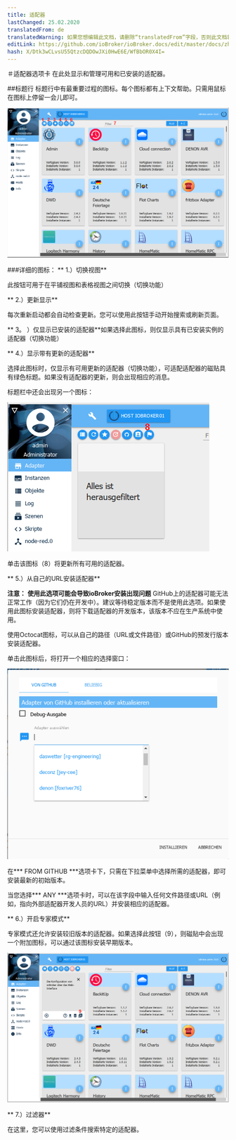 ```yaml
---
title: 适配器
lastChanged: 25.02.2020
translatedFrom: de
translatedWarning: 如果您想编辑此文档，请删除“translatedFrom”字段，否则此文档将再次自动翻译
editLink: https://github.com/ioBroker/ioBroker.docs/edit/master/docs/zh-cn/admin/adapter.md
hash: X/Dtk3wCLvsU55QtzcDQDOwJXi0HwE6E/WfBbOR0X4I=
---
```

＃适配器选项卡
在此处显示和管理可用和已安装的适配器。

##标题行
标题行中有最重要过程的图标。每个图标都有上下文帮助。只需用鼠标在图标上停留一会儿即可。

![管理员标签](../../de/admin/media/ADMIN_Adapter_Kachel_numbers.png)

###详细的图标：
** 1.）切换视图**

此按钮可用于在平铺视图和表格视图之间切换（切换功能）

** 2.）更新显示**

每次重新启动都会自动检查更新。您可以使用此按钮手动开始搜索或刷新页面。

** 3。 ）仅显示已安装的适配器**如果选择此图标，则仅显示具有已安装实例的适配器（切换功能）

** 4.）显示带有更新的适配器**

选择此图标时，仅显示有可用更新的适配器（切换功能），可适配适配器的磁贴具有绿色标题。如果没有适配器的更新，则会出现相应的消息。

标题栏中还会出现另一个图标：

![管理员标签](../../de/admin/media/ADMIN_Adapter_Kachel_upgradeable.png)

单击该图标（8）将更新所有可用的适配器。

** 5.）从自己的URL安装适配器**

**注意：** **使用此选项可能会导致ioBroker安装出现问题** GitHub上的适配器可能无法正常工作（因为它们仍在开发中）。建议等待稳定版本而不是使用此选项。如果使用此图标安装适配器，则将下载适配器的开发版本，该版本不应在生产系统中使用。

使用Octocat图标，可以从自己的路径（URL或文件路径）或GitHub的预发行版本安装适配器。

单击此图标后，将打开一个相应的选择窗口：

![安装GitHub](../../de/admin/media/ADMIN_Adapter_GitHub.png)

在*** FROM GITHUB ***选项卡下，只需在下拉菜单中选择所需的适配器，即可安装最新的初始版本。

当您选择*** ANY ***选项卡时，可以在该字段中输入任何文件路径或URL（例如，指向外部适配器开发人员的URL）并安装相应的适配器。

** 6.）开启专家模式**

专家模式还允许安装较旧版本的适配器。如果选择此按钮（9），则磁贴中会出现一个附加图标，可以通过该图标安装早期版本。

![安装其他版本](../../de/admin/media/ADMIN_Adapter_Kachel_versions.png)

** 7.）过滤器**

在这里，您可以使用过滤条件搜索特定的适配器。